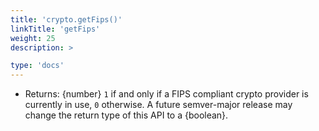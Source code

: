 ```yaml
---
title: 'crypto.getFips()'
linkTitle: 'getFips'
weight: 25
description: >

type: 'docs'
---
```


<!-- YAML
added: v10.0.0
-->

- Returns: {number} `1` if and only if a FIPS compliant crypto provider is
  currently in use, `0` otherwise. A future semver-major release may change
  the return type of this API to a {boolean}.
